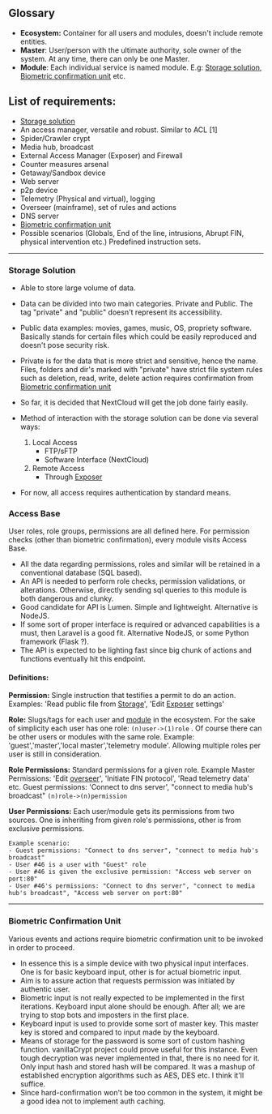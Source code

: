 ## Glossary
- <a name="ecosystem"></a> **Ecosystem:** Container for all users and modules, doesn't include remote entities.  
- <a name="master"></a> **Master**: User/person with the ultimate authority, sole owner of the system. At any time, there can only be one Master.
- <a name="module"></a> **Module**: Each individual service is named module. E.g: [Storage solution](#storage), [Biometric confirmation unit](#biometric-confirmation-unit) etc.

## List of requirements:
- [Storage solution](#storage)
- An access manager, versatile and robust. Similar to ACL [1]
- Spider/Crawler crypt
- Media hub, broadcast
- External Access Manager (Exposer) and Firewall
- Counter measures arsenal
- Getaway/Sandbox device
- Web server
- p2p device
- Telemetry (Physical and virtual), logging
- Overseer (mainframe), set of rules and actions 
- DNS server
- [Biometric confirmation unit](#biometric-confirmation-unit) 
- Possible scenarios (Globals, End of the line, intrusions, Abrupt FIN, physical intervention etc.) Predefined instruction sets.

---

### <a name="storage"></a>Storage Solution
- Able to store large volume of data.
- Data can be divided into two main categories. Private and Public. The tag "private" and "public" doesn't represent its accessibility.
- Public data examples: movies, games, music, OS, propriety software. Basically stands for certain files which could be easily reproduced and doesn't pose security risk.
- Private is for the data that is more strict and sensitive, hence the name. Files, folders and dir's marked with "private" have strict file system rules such as deletion, read, write, delete action requires confirmation from [Biometric confirmation unit](#biometric-confirmation-unit)
- So far, it is decided that NextCloud will get the job done fairly easily. 
- Method of interaction with the storage solution can be done via several ways:
    1. Local Access
        - FTP/sFTP
        - Software Interface (NextCloud)
    2. Remote Access
        - Through [Exposer](#exposer)
    
- For now, all access requires authentication by standard means.     

### Access Base
User roles, role groups, permissions are all defined here. For permission checks (other than biometric confirmation), every module visits Access Base.

- All the data regarding permissions, roles and similar will be retained in a conventional database (SQL based). 
- An API is needed to perform role checks, permission validations, or alterations. Otherwise, directly sending sql queries to this module is both dangerous and clunky.
- Good candidate for API is Lumen. Simple and lightweight. Alternative is NodeJS.
- If some sort of proper interface is required or advanced capabilities is a must, then Laravel is a good fit. Alternative NodeJS, or some Python framework (Flask ?).
- The API is expected to be lighting fast since big chunk of actions and functions eventually hit this endpoint. 

#### Definitions:
**Permission:** Single instruction that testifies a permit to do an action. Examples: 'Read public file from [Storage](#storage)', 'Edit [Exposer](#exposer) settings'

**Role:**  Slugs/tags for each user and [module](#) in the ecosystem. For the sake of simplicity each user has one role: ```(n)user->(1)role``` . Of course there can be other users or modules with the same role. Example: 'guest','master','local master','telemetry module'. Allowing multiple roles per user is still in consideration.

**Role Permissions:** Standard permissions for a given role. Example
Master Permissions: 'Edit [overseer](#overseer)', 'Initiate FIN protocol', 'Read telemetry data' etc.
Guest permissions: 'Connect to dns server', "connect to media hub's broadcast"
```(n)role->(n)permission```

**User Permissions:** Each user/module gets its permissions from two sources. One is inheriting from given role's permissions, other is from exclusive permissions. 
```
Example scenario:
- Guest permissions: "Connect to dns server", "connect to media hub's broadcast"
- User #46 is a user with "Guest" role
- User #46 is given the exclusive permission: "Access web server on port:80"
- User #46's permissions: "Connect to dns server", "connect to media hub's broadcast", "Access web server on port:80"

```

---




### <a name="biometric-confirmation-unit"></a> Biometric Confirmation Unit

Various events and actions require biometric confirmation unit to be invoked in order to proceed. 

- In essence this is a simple device with two physical input interfaces. One is for basic keyboard input, other is for actual biometric input. 
- Aim is to assure action that requests permission was initiated by authentic user. 
- Biometric input is not really expected to be implemented in the first iterations. Keyboard input alone should be enough. After all; we are trying to stop bots and imposters in the first place.
- Keyboard input is used to provide some sort of master key. This master key is stored and compared to input made by the keyboard. 
- Means of storage for the password is some sort of custom hashing function. vanillaCrypt project could prove useful for this instance. Even tough decryption was never implemented in that, there is no need for it. Only input hash and stored hash will be compared. It was a mashup of established encryption algorithms such as AES, DES etc. I think it'll suffice.
- Since hard-confirmation won't be too common in the system, it might be a good idea not to implement auth caching.